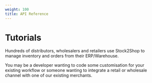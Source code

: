 ```yaml
---
weight: 100
title: API Reference
---
```


# Tutorials

Hundreds of distributors, wholesalers and retailers use Stock2Shop to manage inventory and orders from their ERP/Warehouse. 

You may be a developer wanting to code some customisation for your existing workflow or someone wanting to integrate a retail or wholesale channel with one of our existing merchants.
 

